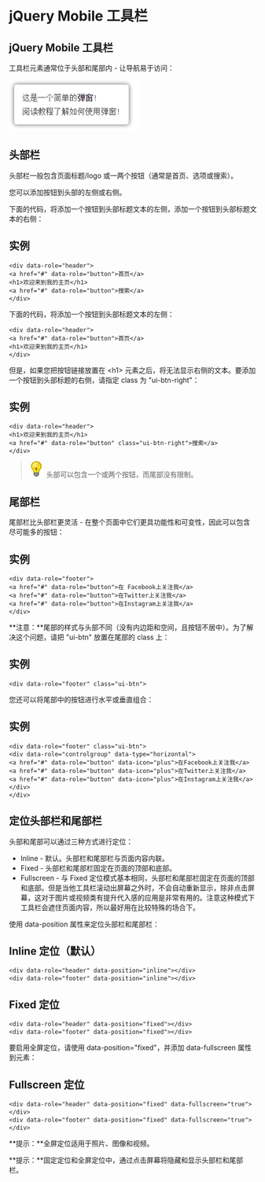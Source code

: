 # jQuery Mobile 工具栏

## jQuery Mobile 工具栏

工具栏元素通常位于头部和尾部内 - 让导航易于访问：

![](../img/7-1.png)

## 头部栏

头部栏一般包含页面标题/logo 或一两个按钮（通常是首页、选项或搜索）。

您可以添加按钮到头部的左侧或右侧。

下面的代码，将添加一个按钮到头部标题文本的左侧，添加一个按钮到头部标题文本的右侧：

## 实例

```
<div data-role="header">
<a href="#" data-role="button">首页</a>
<h1>欢迎来到我的主页</h1>
<a href="#" data-role="button">搜索</a>
</div>
```

下面的代码，将添加一个按钮到头部标题文本的左侧：

```
<div data-role="header">
<a href="#" data-role="button">首页</a>
<h1>欢迎来到我的主页</h1>
</div>
```

但是，如果您把按钮链接放置在 &lt;h1&gt; 元素之后，将无法显示右侧的文本。要添加一个按钮到头部标题的右侧，请指定 class 为 "ui-btn-right"：

## 实例

```
<div data-role="header">
<h1>欢迎来到我的主页</h1>
<a href="#" data-role="button" class="ui-btn-right">搜索</a>
</div>
```

> ![lamp](../img/lamp.jpg)
> 头部可以包含一个或两个按钮，而尾部没有限制。 

## 尾部栏

尾部栏比头部栏更灵活 - 在整个页面中它们更具功能性和可变性，因此可以包含尽可能多的按钮：

## 实例

```
<div data-role="footer">
<a href="#" data-role="button">在 Facebook上关注我</a>
<a href="#" data-role="button">在Twitter上关注我</a>
<a href="#" data-role="button">在Instagram上关注我</a>
</div>
```

**注意：**尾部的样式与头部不同（没有内边距和空间，且按钮不居中）。为了解决这个问题，请把 "ui-btn" 放置在尾部的 class 上：

## 实例

```
<div data-role="footer" class="ui-btn">
```

您还可以将尾部中的按钮进行水平或垂直组合：

## 实例

```
<div data-role="footer" class="ui-btn">
<div data-role="controlgroup" data-type="horizontal">
<a href="#" data-role="button" data-icon="plus">在Facebook上关注我</a>
<a href="#" data-role="button" data-icon="plus">在Twitter上关注我</a>
<a href="#" data-role="button" data-icon="plus">在Instagram上关注我</a>
</div>
</div>
```

## 定位头部栏和尾部栏

头部和尾部可以通过三种方式进行定位：

*   Inline - 默认。头部栏和尾部栏与页面内容内联。
*   Fixed - 头部栏和尾部栏固定在页面的顶部和底部。
*   Fullscreen - 与 Fixed 定位模式基本相同，头部栏和尾部栏固定在页面的顶部和底部。但是当他工具栏滚动出屏幕之外时，不会自动重新显示，除非点击屏幕，这对于图片或视频类有提升代入感的应用是非常有用的。注意这种模式下工具栏会遮住页面内容，所以最好用在比较特殊的场合下。

使用 data-position 属性来定位头部栏和尾部栏：

## Inline 定位（默认）

```
<div data-role="header" data-position="inline"></div>
<div data-role="footer" data-position="inline"></div>
```

## Fixed 定位

```
<div data-role="header" data-position="fixed"></div>
<div data-role="footer" data-position="fixed"></div>
```

要启用全屏定位，请使用 data-position="fixed"，并添加 data-fullscreen 属性到元素：

## Fullscreen 定位

```
<div data-role="header" data-position="fixed" data-fullscreen="true"></div>
<div data-role="footer" data-position="fixed" data-fullscreen="true"></div>
```

**提示：**全屏定位适用于照片、图像和视频。

**提示：**固定定位和全屏定位中，通过点击屏幕将隐藏和显示头部栏和尾部栏。
